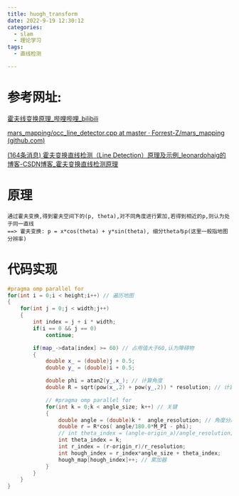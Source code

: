 ```yaml
---
title: huogh_transform
date: 2022-9-19 12:30:12
categories:
  - slam
  - 理论学习
tags:
  - 直线检测

---
```


# 参考网址:

[ 霍夫线变换原理_哔哩哔哩_bilibili](https://www.bilibili.com/video/BV1T44y1Y7kL/?spm_id_from=333.788&vd_source=745fd1b1f3e42bb544237f6d0bf78bb2)

[mars_mapping/occ_line_detector.cpp at master · Forrest-Z/mars_mapping (github.com)](https://github.com/Forrest-Z/mars_mapping/blob/master/occ_line_detection/src/occ_line_detector.cpp)

[(164条消息) 霍夫变换直线检测（Line Detection）原理及示例_leonardohaig的博客-CSDN博客_霍夫变换直线检测原理](https://blog.csdn.net/leonardohaig/article/details/87907462?ops_request_misc=&request_id=&biz_id=102&utm_term=霍夫变化检测直线&utm_medium=distribute.pc_search_result.none-task-blog-2~all~sobaiduweb~default-1-87907462.142^v47^body_digest,201^v3^add_ask&spm=1018.2226.3001.4187)

# 原理

```
通过霍夫变换,得到霍夫空间下的(p, theta),对不同角度进行累加,若得到相近的p,则认为处于同一直线
==> 霍夫变换: p = x*cos(theta) + y*sin(theta), 细分theta与p(这里一般指地图分辨率)
```

# 代码实现

```c++
#pragma omp parallel for
for(int i = 0;i < height;i++) // 遍历地图
{
    for(int j = 0;j < width;j++)
    {
        int index = j + i * width;
        if(i == 0 && j == 0)
            continue;

        if(map_->data[index] >= 60) // 占用值大于60,认为障碍物
        {
            double x_ = (double)j + 0.5;
            double y_ = (double)i + 0.5;

            double phi = atan2(y_,x_); // 计算角度
            double R = sqrt(pow(x_,2) + pow(y_,2)) * resolution; // 计算距离

            // #pragma omp parallel for
            for(int k = 0;k < angle_size; k++) // 关键
            {
                double angle = (double)k *  angle_resolution; // 角度分辨率
                double r = R*cos( angle/180.0*M_PI - phi);
                // int theta_index = (angle-origin_a)/angle_resolution;
                int theta_index = k;
                int r_index = (r-origin_r)/r_resolution;
                int hough_index = r_index*angle_size + theta_index;
                hough_map[hough_index]++; // 累加器
            }
        }
    }
}  
```

